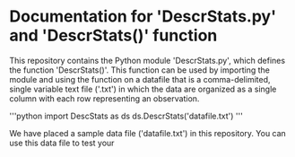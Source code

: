 # Documentation for 'DescrStats.py' and 'DescrStats()' function

This repository contains the Python module 'DescrStats.py', which defines the
function 'DescrStats()'. This function can be used by importing the module
and using the function on a datafile that is a comma-delimited, single
variable text file ('.txt') in which the data are organized as a single
column with each row representing an observation.

'''python
import DescStats as ds
ds.DescrStats('datafile.txt')
'''

We have placed a sample data file ('datafile.txt') in this repository. You can use
this data file to test your
